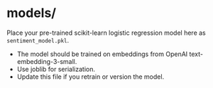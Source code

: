 # models/

Place your pre-trained scikit-learn logistic regression model here as `sentiment_model.pkl`.
 
- The model should be trained on embeddings from OpenAI text-embedding-3-small.
- Use joblib for serialization.
- Update this file if you retrain or version the model. 